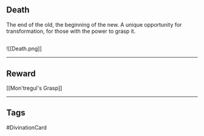 ## Death
The end of the old,
the beginning of the new.
A unique opportunity for transformation,
for those with the power
to grasp it.
## 
![[Death.png]]

---
## Reward
[[Mon'tregul's Grasp]]

---
## Tags
#DivinationCard
